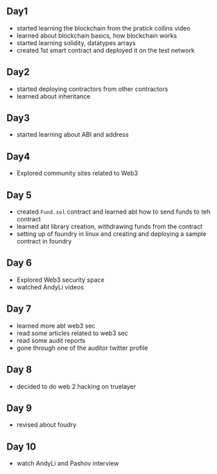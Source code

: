 ## Day1 
- started learning the blockchain from the pratick collins video
- learned about blockchain basics, how blockchain works
- started learning solidity, datatypes arrays
- created 1st smart contract and deployed it on the test network

## Day2
- started deploying contractors from other contractors
- learned about inheritance
  
## Day3
- started learning about ABI and address

## Day4
- Explored community sites related to Web3

## Day 5
- created `Fund.sol` contract and learned abt how to send funds to teh contract
- learned abt library creation, withdrawing funds from the contract
- setting up of foundry in linux and creating and deploying a sample contract in foundry
  
## Day 6 
- Explored Web3 security space
- watched AndyLi videos

## Day 7
- learned more abt web3 sec 
- read some articles related to web3 sec
- read some audit reports
- gone through one of the auditor twitter profile

## Day 8
- decided to do web 2 hacking on truelayer

## Day 9
- revised about foudry

## Day 10
- watch AndyLi and Pashov interview